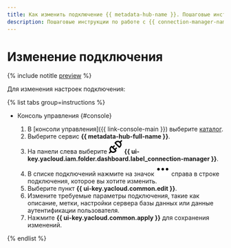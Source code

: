 ```yaml
---
title: Как изменить подключение {{ metadata-hub-name }}. Пошаговые инструкции
description: Пошаговые инструкции по работе с {{ connection-manager-name }} в {{ yandex-cloud }}. Из статьи вы узнаете, как изменять подключения.
---
```


# Изменение подключения


{% include notitle [preview](../../_includes/note-preview.md) %}


Для изменения настроек подключения:

{% list tabs group=instructions %}

- Консоль управления {#console}

  1. В [консоли управления]({{ link-console-main }}) выберите [каталог](../../resource-manager/concepts/resources-hierarchy.md#folder).
  1. Выберите сервис **{{ metadata-hub-full-name }}**.
  1. На панели слева выберите ![image](../../_assets/console-icons/plug-connection.svg) **{{ ui-key.yacloud.iam.folder.dashboard.label_connection-manager }}**.
  1. В списке подключений нажмите на значок ![image](../../_assets/console-icons/ellipsis.svg) справа в строке подключения, которое вы хотите изменить.
  1. Выберите пункт **{{ ui-key.yacloud.common.edit }}**.
  1. Измените требуемые параметры подключения, такие как описание, метки, настройки сервера базы данных или данные аутентификации пользователя.
  1. Нажмите **{{ ui-key.yacloud.common.apply }}** для сохранения изменений.

{% endlist %}


